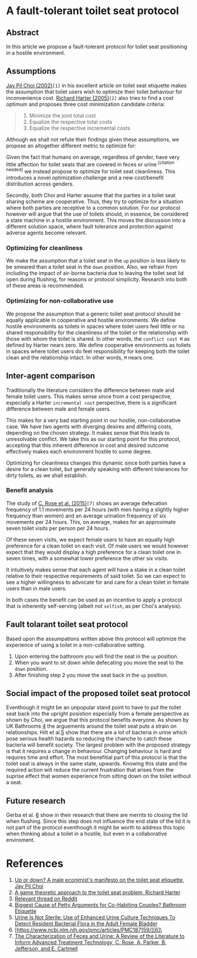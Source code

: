 # A fault-tolerant toilet seat protocol


## Abstract

In this article we propose a fault-tolerant protocol for toilet seat
positioning in a hostile environment.


## Assumptions

[Jay Pil Choi (2002)][1]`[1]` in his excellent article on toilet seat etiquette
makes the assumption that toilet users wish to optimize their toilet behaviour
for inconvenience cost. [Richard Harter (2005)][2]`[2]` also tries to find a
cost optimum and proposes three cost minimization candidate criteria:

> 1. Minimize the joint total cost
> 2. Equalize the respective total costs
> 3. Equalize the respective incremental costs

Although we shall not refute their findings given these assumptions, we
propose an altogether different metric to optimize for:

Given the fact that humans on average, regardless of gender, have very
little affection for toilet seats that are covered in feces or urine
<sup>[citation needed]</sup> we instead propose to optimize for toilet seat
cleanliness. This introduces a novel optimization challenge and a new
cost/benefit distribution across genders.

Secondly, both Choi and Harter assume that the parties in a toilet seat
sharing scheme are cooperative. Thus, they try to optimize for a situation
where both parties are receptive to a common solution. For our protocol
however will argue that the use of toilets should, in essence, be
considered a state machine in a hostile environment. This moves the
discussion into a different solution space, where fault tolerance and
protection against adverse agents become relevant.

### Optimizing for cleanliness

We make the assumption that a toilet seat in the `up` position is less likely
to be smeared than a toilet seat in the `down` position. Also, we refrain from
including the impact of air-borne bacteria due to leaving the toilet seat lid
open during flushing, for reasons or protocol simplicity. Research into both of
these areas is recommended.

### Optimizing for non-collaborative use

We propose the assumption that a generic toilet seat protocol should be equally
applicable in cooperative and hostile environments. We define hostile
environments as toilets in spaces where toilet users feel little or no shared
responsibility for the cleanliness of the toilet or the relationship with those
with whom the toilet is shared. In other words, the `conflict cost M` as defined
by Harter nears zero. We define cooperative environments as toilets in spaces
where toilet users do feel responsibility for keeping both the toilet clean and
the relationship intact. In other words, `M` nears one.


## Inter-agent comparison

Traditionally the literature considers the difference between male and female
toilet users. This makes sense since from a cost perspective, especially a
Harter `incremental cost` perspective, there is a significant difference between
male and female users.

This makes for a very bad starting point in our hostile, non-collaborative case.
We have two agents with diverging desires and differing costs, depending on the
chosen strategy. It makes sense that this leads to unresolvable conflict. We
take this as our starting point for this protocol, accepting that this inherent
difference in cost and desired outcome effectively makes each environment
hostile to some degree.

Optimizing for cleanliness changes this dynamic since both parties have a desire
for a clean toilet, but generally speaking with different tolerances for dirty
toilets, as we shall establish.

### Benefit analysis

The study of [C. Rose et al. (2015)][7]`[7]` shows an average defecation
frequency of 1.1 movements per 24 hours (with men having a slightly higher
frequency than women) and an average urination frequency of six movements per 24
hours. This, on average, makes for an approximate seven toilet visits per person
per 24 hours.

Of these seven visits, we expect female users to have an equally high preference
for a clean toilet on each visit. Of male users we would however expect that
they would display a high preference for a clean toilet one in seven times, with
a somewhat lower preference the other six visits.

It intuitively makes sense that each agent will have a stake in a clean toilet
relative to their respective requirements of said toilet. So we can expect to
see a higher willingness to advocate for and care for a clean toilet in female
users than in male users.

In both cases the benefit can be used as an incentive to apply a protocol that
is inherently self-serving (albeit not `selfish`, as per Choi's analysis).


## Fault tolarant toilet seat protocol
Based upon the assumpations written above this protocol will optimize the experience of using a toilet in a non-collaborative setting.

1. Upon entering the bathroom you will find the seat in the `up` position.
2. When you want to sit down while defecating you move the seat to the `down` position.
3. After finishing step 2 you move the seat back in the `up` position.

## Social impact of the proposed toilet seat protocol
Eventhough it might be an unpopular stand point to have to put the toilet seat back into the upright posistion especially from a female perspective as shown by Choi, we argue that this protocol benefits everyone.
As shown by UK Bathrooms [4] the arguements around the toilet seat puts a strain on relationships. Hilt et al.[5] show that there are a lot of bacteria in urine which pose serious health hazards so reducing the chanche to catch these bacteria will benefit society. The largest problem with the proposed strategy is that it requires a change in behaviour. Changing behaviour is hard and requires time and effort. The most benefitial part of this protocol is that the toilet seat is always in the same state, upwards. Knowing this state and the required action will reduce the current frustration that arises from the suprise effect that women experience from sitting down on the toilet without a seat.

## Future research
Gerba et al. [6] show in their research that there are merrits to closing the lid when flushing. Since this step does not influence the end state of the lid it is not part of the protocol eventhough it might be worth to address this topic when thinking about a toilet in a hostile, but even in a collaborative enviroment.

# References

1. [Up or down? A male econimist's manifesto on the toilet seat etiquette, Jay Pil Choi][1]
2. [A game theoretic approach to the toilet seat problem, Richard Harter][2]
3. [Relevant thread on Reddit][3]
4. [Biggest Cause of Petty Arguments for Co-Habiting Couples? Bathroom Etiquette][4]
5. [Urine Is Not Sterile: Use of Enhanced Urine Culture Techniques To Detect Resident Bacterial Flora in the Adult Female Bladder][5]
6. [https://www.ncbi.nlm.nih.gov/pmc/articles/PMC187159/][6]\
7. [The Characterization of Feces and Urine: A Review of the Literature to Inform Advanced Treatment Technology, C. Rose, A. Parker, B. Jefferson, and E. Cartmell][7]

[1]: https://msu.edu/~choijay/etiquette.pdf
[2]: http://www.scq.ubc.ca/a-game-theoretic-approach-to-the-toilet-seat-problem/
[3]: https://www.reddit.com/r/dataisbeautiful/comments/2rzkcu/optimal_toiletas%20show_seat_strategies_oc/
[4]: https://blog.ukbathrooms.com/biggest-cause-petty-arguments-co-habiting-couples-bathroom-etiquette/
[5]: https://www.ncbi.nlm.nih.gov/pmc/articles/PMC3957746/
[6]: https://www.ncbi.nlm.nih.gov/pmc/articles/PMC187159/
[7]: https://www.ncbi.nlm.nih.gov/pmc/articles/PMC4500995/
